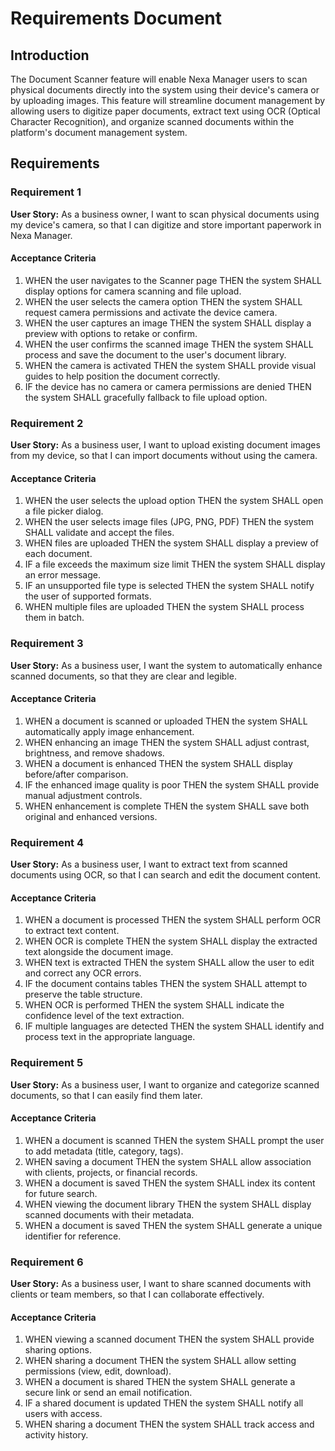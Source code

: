 # Requirements Document

## Introduction

The Document Scanner feature will enable Nexa Manager users to scan physical documents directly into the system using their device's camera or by uploading images. This feature will streamline document management by allowing users to digitize paper documents, extract text using OCR (Optical Character Recognition), and organize scanned documents within the platform's document management system.

## Requirements

### Requirement 1

**User Story:** As a business owner, I want to scan physical documents using my device's camera, so that I can digitize and store important paperwork in Nexa Manager.

#### Acceptance Criteria

1. WHEN the user navigates to the Scanner page THEN the system SHALL display options for camera scanning and file upload.
2. WHEN the user selects the camera option THEN the system SHALL request camera permissions and activate the device camera.
3. WHEN the user captures an image THEN the system SHALL display a preview with options to retake or confirm.
4. WHEN the user confirms the scanned image THEN the system SHALL process and save the document to the user's document library.
5. WHEN the camera is activated THEN the system SHALL provide visual guides to help position the document correctly.
6. IF the device has no camera or camera permissions are denied THEN the system SHALL gracefully fallback to file upload option.

### Requirement 2

**User Story:** As a business user, I want to upload existing document images from my device, so that I can import documents without using the camera.

#### Acceptance Criteria

1. WHEN the user selects the upload option THEN the system SHALL open a file picker dialog.
2. WHEN the user selects image files (JPG, PNG, PDF) THEN the system SHALL validate and accept the files.
3. WHEN files are uploaded THEN the system SHALL display a preview of each document.
4. IF a file exceeds the maximum size limit THEN the system SHALL display an error message.
5. IF an unsupported file type is selected THEN the system SHALL notify the user of supported formats.
6. WHEN multiple files are uploaded THEN the system SHALL process them in batch.

### Requirement 3

**User Story:** As a business user, I want the system to automatically enhance scanned documents, so that they are clear and legible.

#### Acceptance Criteria

1. WHEN a document is scanned or uploaded THEN the system SHALL automatically apply image enhancement.
2. WHEN enhancing an image THEN the system SHALL adjust contrast, brightness, and remove shadows.
3. WHEN a document is enhanced THEN the system SHALL display before/after comparison.
4. IF the enhanced image quality is poor THEN the system SHALL provide manual adjustment controls.
5. WHEN enhancement is complete THEN the system SHALL save both original and enhanced versions.

### Requirement 4

**User Story:** As a business user, I want to extract text from scanned documents using OCR, so that I can search and edit the document content.

#### Acceptance Criteria

1. WHEN a document is processed THEN the system SHALL perform OCR to extract text content.
2. WHEN OCR is complete THEN the system SHALL display the extracted text alongside the document image.
3. WHEN text is extracted THEN the system SHALL allow the user to edit and correct any OCR errors.
4. IF the document contains tables THEN the system SHALL attempt to preserve the table structure.
5. WHEN OCR is performed THEN the system SHALL indicate the confidence level of the text extraction.
6. IF multiple languages are detected THEN the system SHALL identify and process text in the appropriate language.

### Requirement 5

**User Story:** As a business user, I want to organize and categorize scanned documents, so that I can easily find them later.

#### Acceptance Criteria

1. WHEN a document is scanned THEN the system SHALL prompt the user to add metadata (title, category, tags).
2. WHEN saving a document THEN the system SHALL allow association with clients, projects, or financial records.
3. WHEN a document is saved THEN the system SHALL index its content for future search.
4. WHEN viewing the document library THEN the system SHALL display scanned documents with their metadata.
5. WHEN a document is saved THEN the system SHALL generate a unique identifier for reference.

### Requirement 6

**User Story:** As a business user, I want to share scanned documents with clients or team members, so that I can collaborate effectively.

#### Acceptance Criteria

1. WHEN viewing a scanned document THEN the system SHALL provide sharing options.
2. WHEN sharing a document THEN the system SHALL allow setting permissions (view, edit, download).
3. WHEN a document is shared THEN the system SHALL generate a secure link or send an email notification.
4. IF a shared document is updated THEN the system SHALL notify all users with access.
5. WHEN sharing a document THEN the system SHALL track access and activity history.